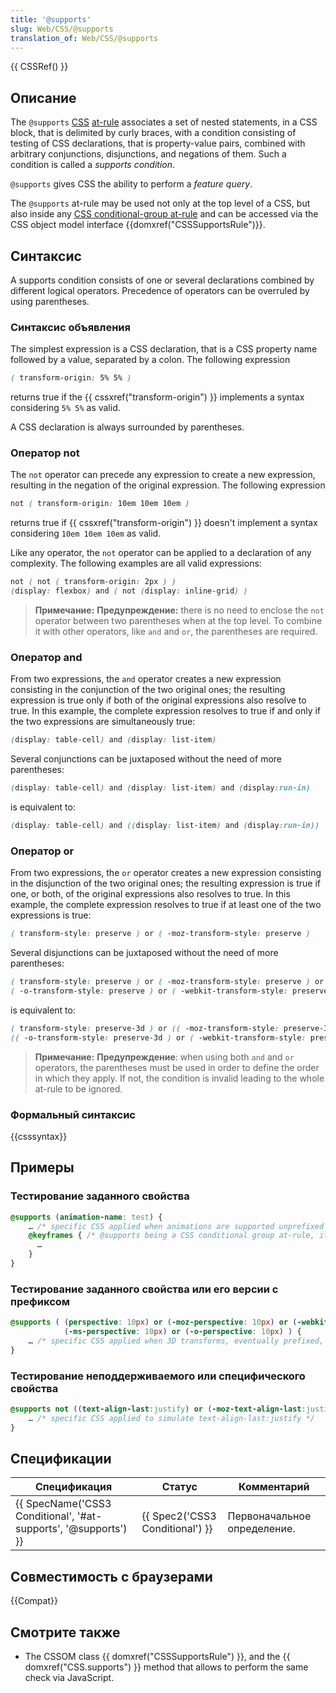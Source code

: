 ```yaml
---
title: '@supports'
slug: Web/CSS/@supports
translation_of: Web/CSS/@supports
---
```

{{ CSSRef() }}

## Описание

The `@supports` [CSS](/en/CSS) [at-rule](/en/CSS/At-rule) associates a set of nested statements, in a CSS block, that is delimited by curly braces, with a condition consisting of testing of CSS declarations, that is property-value pairs, combined with arbitrary conjunctions, disjunctions, and negations of them. Such a condition is called a _supports condition_.

`@supports` gives CSS the ability to perform a _feature query_.

The `@supports` at-rule may be used not only at the top level of a CSS, but also inside any [CSS conditional-group at-rule](/en/CSS/At-rule#Conditional_Group_Rules) and can be accessed via the CSS object model interface {{domxref("CSSSupportsRule")}}.

## Синтаксис

A supports condition consists of one or several declarations combined by different logical operators. Precedence of operators can be overruled by using parentheses.

### Синтаксис объявления

The simplest expression is a CSS declaration, that is a CSS property name followed by a value, separated by a colon. The following expression

```css
( transform-origin: 5% 5% )
```

returns true if the {{ cssxref("transform-origin") }} implements a syntax considering `5% 5%` as valid.

A CSS declaration is always surrounded by parentheses.

### Оператор not

The `not` operator can precede any expression to create a new expression, resulting in the negation of the original expression. The following expression

```css
not ( transform-origin: 10em 10em 10em )
```

returns true if {{ cssxref("transform-origin") }} doesn't implement a syntax considering `10em 10em 10em` as valid.

Like any operator, the `not` operator can be applied to a declaration of any complexity. The following examples are all valid expressions:

```css
not ( not ( transform-origin: 2px ) )
(display: flexbox) and ( not (display: inline-grid) )
```

> **Примечание:** **Предупреждение:** there is no need to enclose the `not` operator between two parentheses when at the top level. To combine it with other operators, like `and` and `or`, the parentheses are required.

### Оператор and

From two expressions, the `and` operator creates a new expression consisting in the conjunction of the two original ones; the resulting expression is true only if both of the original expressions also resolve to true. In this example, the complete expression resolves to true if and only if the two expressions are simultaneously true:

```css
(display: table-cell) and (display: list-item)
```

Several conjunctions can be juxtaposed without the need of more parentheses:

```css
(display: table-cell) and (display: list-item) and (display:run-in)
```

is equivalent to:

```css
(display: table-cell) and ((display: list-item) and (display:run-in))
```

### Оператор or

From two expressions, the `or` operator creates a new expression consisting in the disjunction of the two original ones; the resulting expression is true if one, or both, of the original expressions also resolves to true. In this example, the complete expression resolves to true if at least one of the two expressions is true:

```css
( transform-style: preserve ) or ( -moz-transform-style: preserve )
```

Several disjunctions can be juxtaposed without the need of more parentheses:

```css
( transform-style: preserve ) or ( -moz-transform-style: preserve ) or
( -o-transform-style: preserve ) or ( -webkit-transform-style: preserve  )
```

is equivalent to:

```css
( transform-style: preserve-3d ) or (( -moz-transform-style: preserve-3d ) or
(( -o-transform-style: preserve-3d ) or ( -webkit-transform-style: preserve-3d  )))
```

> **Примечание:** **Предупреждение**: when using both `and` and `or` operators, the parentheses must be used in order to define the order in which they apply. If not, the condition is invalid leading to the whole at-rule to be ignored.

### Формальный синтаксис

{{csssyntax}}

## Примеры

### Тестирование заданного свойства

```css
@supports (animation-name: test) {
    … /* specific CSS applied when animations are supported unprefixed */
    @keyframes { /* @supports being a CSS conditional group at-rule, it can includes other relevant at-rules */
      …
    }
}
```

### Тестирование заданного свойства или его версии с префиксом

```css
@supports ( (perspective: 10px) or (-moz-perspective: 10px) or (-webkit-perspective: 10px) or
            (-ms-perspective: 10px) or (-o-perspective: 10px) ) {
    … /* specific CSS applied when 3D transforms, eventually prefixed, are supported */
}
```

### Тестирование неподдерживаемого или специфического свойства

```css
@supports not ((text-align-last:justify) or (-moz-text-align-last:justify) ){
    … /* specific CSS applied to simulate text-align-last:justify */
}
```

## Спецификации

| Спецификация                                                                         | Статус                                   | Комментарий                 |
| ------------------------------------------------------------------------------------ | ---------------------------------------- | --------------------------- |
| {{ SpecName('CSS3 Conditional', '#at-supports', '@supports') }} | {{ Spec2('CSS3 Conditional') }} | Первоначальное определение. |

## Совместимость с браузерами

{{Compat}}

## Смотрите также

- The CSSOM class {{ domxref("CSSSupportsRule") }}, and the {{ domxref("CSS.supports") }} method that allows to perform the same check via JavaScript.
